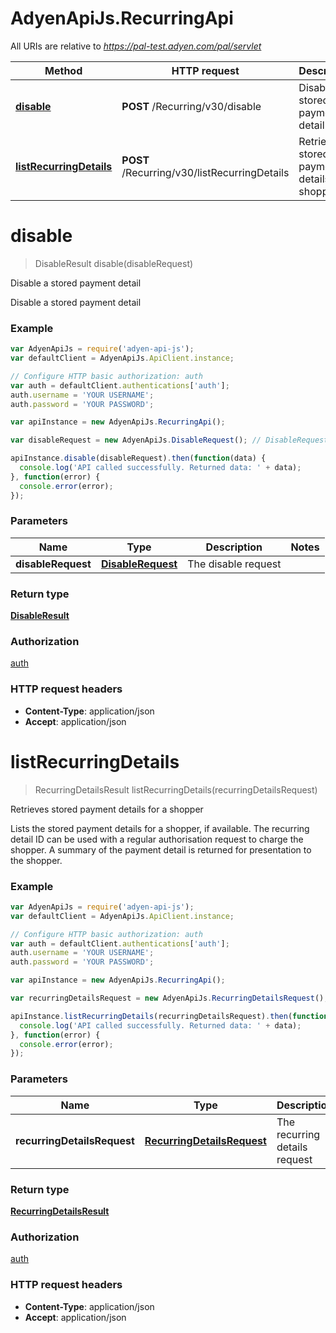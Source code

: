 # AdyenApiJs.RecurringApi

All URIs are relative to *https://pal-test.adyen.com/pal/servlet*

Method | HTTP request | Description
------------- | ------------- | -------------
[**disable**](RecurringApi.md#disable) | **POST** /Recurring/v30/disable | Disable a stored payment detail
[**listRecurringDetails**](RecurringApi.md#listRecurringDetails) | **POST** /Recurring/v30/listRecurringDetails | Retrieves stored payment details for a shopper


<a name="disable"></a>
# **disable**
> DisableResult disable(disableRequest)

Disable a stored payment detail

Disable a stored payment detail

### Example
```javascript
var AdyenApiJs = require('adyen-api-js');
var defaultClient = AdyenApiJs.ApiClient.instance;

// Configure HTTP basic authorization: auth
var auth = defaultClient.authentications['auth'];
auth.username = 'YOUR USERNAME';
auth.password = 'YOUR PASSWORD';

var apiInstance = new AdyenApiJs.RecurringApi();

var disableRequest = new AdyenApiJs.DisableRequest(); // DisableRequest | The disable request

apiInstance.disable(disableRequest).then(function(data) {
  console.log('API called successfully. Returned data: ' + data);
}, function(error) {
  console.error(error);
});

```

### Parameters

Name | Type | Description  | Notes
------------- | ------------- | ------------- | -------------
 **disableRequest** | [**DisableRequest**](DisableRequest.md)| The disable request | 

### Return type

[**DisableResult**](DisableResult.md)

### Authorization

[auth](../README.md#auth)

### HTTP request headers

 - **Content-Type**: application/json
 - **Accept**: application/json

<a name="listRecurringDetails"></a>
# **listRecurringDetails**
> RecurringDetailsResult listRecurringDetails(recurringDetailsRequest)

Retrieves stored payment details for a shopper

Lists the stored payment details for a shopper, if available. The recurring detail ID can be used with a regular authorisation request to charge the shopper. A summary of the payment detail is returned for presentation to the shopper.

### Example
```javascript
var AdyenApiJs = require('adyen-api-js');
var defaultClient = AdyenApiJs.ApiClient.instance;

// Configure HTTP basic authorization: auth
var auth = defaultClient.authentications['auth'];
auth.username = 'YOUR USERNAME';
auth.password = 'YOUR PASSWORD';

var apiInstance = new AdyenApiJs.RecurringApi();

var recurringDetailsRequest = new AdyenApiJs.RecurringDetailsRequest(); // RecurringDetailsRequest | The recurring details request

apiInstance.listRecurringDetails(recurringDetailsRequest).then(function(data) {
  console.log('API called successfully. Returned data: ' + data);
}, function(error) {
  console.error(error);
});

```

### Parameters

Name | Type | Description  | Notes
------------- | ------------- | ------------- | -------------
 **recurringDetailsRequest** | [**RecurringDetailsRequest**](RecurringDetailsRequest.md)| The recurring details request | 

### Return type

[**RecurringDetailsResult**](RecurringDetailsResult.md)

### Authorization

[auth](../README.md#auth)

### HTTP request headers

 - **Content-Type**: application/json
 - **Accept**: application/json

